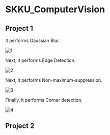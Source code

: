 # SKKU_ComputerVision

## Project 1

It performs Gaussian Blur.

![1](https://user-images.githubusercontent.com/43103079/71712110-25cd7900-2e47-11ea-9ece-7c4b84a2f809.png)

Next, it performs Edge Detection.

![2](https://user-images.githubusercontent.com/43103079/71712984-089aa980-2e4b-11ea-8a16-c574f234579e.png)

Next, it performs Non-maximum-suppression.


![3](https://user-images.githubusercontent.com/43103079/71712985-089aa980-2e4b-11ea-988d-b6719ec87c32.png)

Finally, it performs Corner detection.

![4](https://user-images.githubusercontent.com/43103079/71712986-089aa980-2e4b-11ea-8e33-614bf9931564.png)



## Project 2
